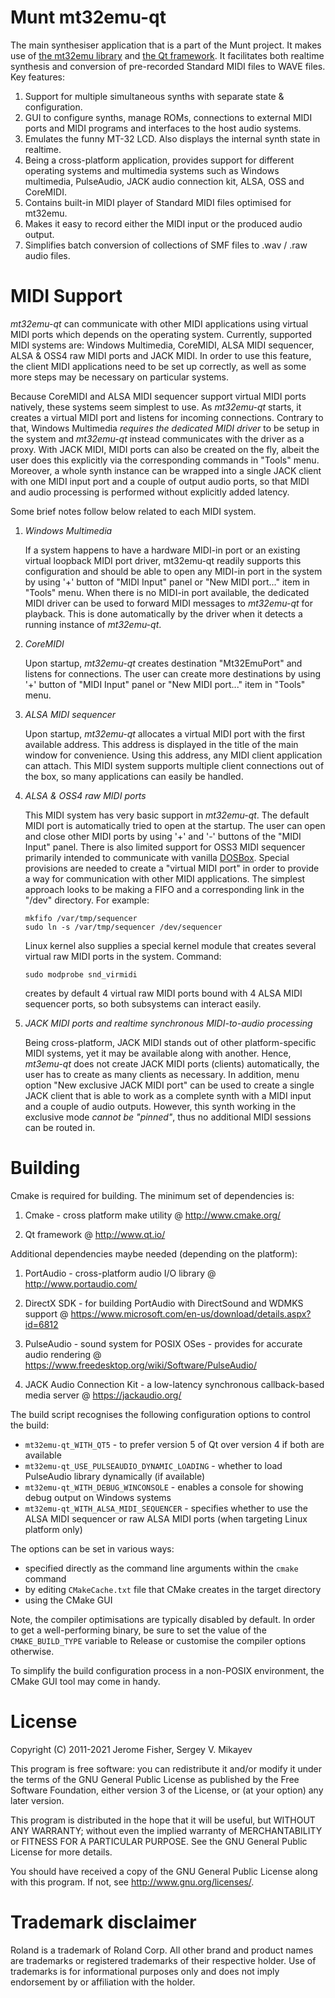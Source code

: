 Munt mt32emu-qt
===============

The main synthesiser application that is a part of the Munt project. It makes
use of [the mt32emu library](https://github.com/munt/munt/tree/master/mt32emu)
and [the Qt framework](https://www.qt.io/). It facilitates both realtime synthesis
and conversion of pre-recorded Standard MIDI files to WAVE files. Key features:

1. Support for multiple simultaneous synths with separate state & configuration.
2. GUI to configure synths, manage ROMs, connections to external MIDI ports and
   MIDI programs and interfaces to the host audio systems.
3. Emulates the funny MT-32 LCD. Also displays the internal synth state in
   realtime.
4. Being a cross-platform application, provides support for different operating
   systems and multimedia systems such as Windows multimedia, PulseAudio, JACK
   audio connection kit, ALSA, OSS and CoreMIDI.
5. Contains built-in MIDI player of Standard MIDI files optimised for mt32emu.
6. Makes it easy to record either the MIDI input or the produced audio output.
7. Simplifies batch conversion of collections of SMF files to .wav / .raw audio
   files.


MIDI Support
============

_mt32emu-qt_ can communicate with other MIDI applications using virtual MIDI ports which depends on the operating system.
Currently, supported MIDI systems are: Windows Multimedia, CoreMIDI, ALSA MIDI sequencer, ALSA & OSS4 raw MIDI ports and JACK MIDI.
In order to use this feature, the client MIDI applications need to be set up correctly, as well as some more steps may be
necessary on particular systems.

Because CoreMIDI and ALSA MIDI sequencer support virtual MIDI ports natively, these systems seem simplest to use.
As _mt32emu-qt_ starts, it creates a virtual MIDI port and listens for incoming connections. Contrary to that, Windows Multimedia
_requires the dedicated MIDI driver_ to be setup in the system and _mt32emu-qt_ instead communicates with the driver as a proxy.
With JACK MIDI, MIDI ports can also be created on the fly, albeit the user does this explicitly via the corresponding commands
in "Tools" menu. Moreover, a whole synth instance can be wrapped into a single JACK client with one MIDI input port and
a couple of output audio ports, so that MIDI and audio processing is performed without explicitly added latency.

Some brief notes follow below related to each MIDI system.

1) *Windows Multimedia*

   If a system happens to have a hardware MIDI-in port or an existing virtual loopback MIDI port driver, mt32emu-qt readily
   supports this configuration and should be able to open any MIDI-in port in the system by using '+' button of "MIDI Input" panel
   or "New MIDI port..." item in "Tools" menu.
   When there is no MIDI-in port available, the dedicated MIDI driver can be used to forward MIDI messages to _mt32emu-qt_
   for playback. This is done automatically by the driver when it detects a running instance of _mt32emu-qt_.

2) *CoreMIDI*

   Upon startup, _mt32emu-qt_ creates destination "Mt32EmuPort" and listens for connections. The user can create
   more destinations by using '+' button of "MIDI Input" panel or "New MIDI port..." item in "Tools" menu.

3) *ALSA MIDI sequencer*

   Upon startup, _mt32emu-qt_ allocates a virtual MIDI port with the first available address. This address is displayed
   in the title of the main window for convenience. Using this address, any MIDI client application can attach.
   This MIDI system supports multiple client connections out of the box, so many applications can easily be handled.

4) *ALSA & OSS4 raw MIDI ports*

   This MIDI system has very basic support in _mt32emu-qt_. The default MIDI port is automatically tried to open at the startup.
   The user can open and close other MIDI ports by using '+' and '-' buttons of the "MIDI Input" panel. There is also
   limited support for OSS3 MIDI sequencer primarily intended to communicate with vanilla [DOSBox](https://www.dosbox.com/).
   Special provisions are needed to create a "virtual MIDI port" in order to provide a way for communication with other
   MIDI applications. The simplest approach looks to be making a FIFO and a corresponding link in the "/dev" directory.
   For example:

       mkfifo /var/tmp/sequencer
       sudo ln -s /var/tmp/sequencer /dev/sequencer

   Linux kernel also supplies a special kernel module that creates several virtual raw MIDI ports in the system. Command:

       sudo modprobe snd_virmidi

   creates by default 4 virtual raw MIDI ports bound with 4 ALSA MIDI sequencer ports, so both subsystems can interact easily.

5) *JACK MIDI ports and realtime synchronous MIDI-to-audio processing*

   Being cross-platform, JACK MIDI stands out of other platform-specific MIDI systems, yet it may be available along with another.
   Hence, _mt3emu-qt_ does not create JACK MIDI ports (clients) automatically, the user has to create as many clients as necessary.
   In addition, menu option "New exclusive JACK MIDI port" can be used to create a single JACK client that is able to work as
   a complete synth with a MIDI input and a couple of audio outputs. However, this synth working in the exclusive mode *cannot be
   "pinned"*, thus no additional MIDI sessions can be routed in.


Building
========
Cmake is required for building. The minimum set of dependencies is:

1) Cmake - cross platform make utility
   @ http://www.cmake.org/

2) Qt framework
   @ http://www.qt.io/

Additional dependencies maybe needed (depending on the platform):

1) PortAudio - cross-platform audio I/O library
   @ http://www.portaudio.com/

2) DirectX SDK - for building PortAudio with DirectSound and WDMKS support
   @ https://www.microsoft.com/en-us/download/details.aspx?id=6812

3) PulseAudio - sound system for POSIX OSes - provides for accurate audio rendering
   @ https://www.freedesktop.org/wiki/Software/PulseAudio/

4) JACK Audio Connection Kit - a low-latency synchronous callback-based media server
   @ https://jackaudio.org/

The build script recognises the following configuration options to control the build:

  * `mt32emu-qt_WITH_QT5` - to prefer version 5 of Qt over version 4 if both are available
  * `mt32emu-qt_USE_PULSEAUDIO_DYNAMIC_LOADING` - whether to load PulseAudio library dynamically (if available)
  * `mt32emu-qt_WITH_DEBUG_WINCONSOLE` - enables a console for showing debug output on Windows systems
  * `mt32emu-qt_WITH_ALSA_MIDI_SEQUENCER` - specifies whether to use the ALSA MIDI sequencer or raw ALSA MIDI ports
    (when targeting Linux platform only)

The options can be set in various ways:

  * specified directly as the command line arguments within the `cmake` command
  * by editing `CMakeCache.txt` file that CMake creates in the target directory
  * using the CMake GUI

Note, the compiler optimisations are typically disabled by default. In order to get
a well-performing binary, be sure to set the value of the `CMAKE_BUILD_TYPE` variable
to Release or customise the compiler options otherwise.

To simplify the build configuration process in a non-POSIX environment, the CMake GUI tool
may come in handy.


License
=======

Copyright (C) 2011-2021 Jerome Fisher, Sergey V. Mikayev

This program is free software: you can redistribute it and/or modify
it under the terms of the GNU General Public License as published by
the Free Software Foundation, either version 3 of the License, or
(at your option) any later version.

This program is distributed in the hope that it will be useful,
but WITHOUT ANY WARRANTY; without even the implied warranty of
MERCHANTABILITY or FITNESS FOR A PARTICULAR PURPOSE.  See the
GNU General Public License for more details.

You should have received a copy of the GNU General Public License
along with this program.  If not, see <http://www.gnu.org/licenses/>.


Trademark disclaimer
====================

Roland is a trademark of Roland Corp. All other brand and product names are
trademarks or registered trademarks of their respective holder. Use of
trademarks is for informational purposes only and does not imply endorsement by
or affiliation with the holder.
